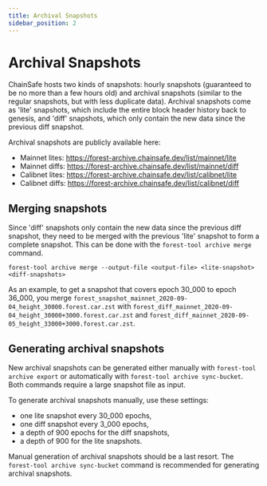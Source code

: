 ```yaml
---
title: Archival Snapshots
sidebar_position: 2
---
```


# Archival Snapshots

ChainSafe hosts two kinds of snapshots: hourly snapshots (guaranteed to be no
more than a few hours old) and archival snapshots (similar to the regular
snapshots, but with less duplicate data). Archival snapshots come as 'lite'
snapshots, which include the entire block header history back to genesis, and
'diff' snapshots, which only contain the new data since the previous diff
snapshot.

Archival snapshots are publicly available here:

- Mainnet lites: https://forest-archive.chainsafe.dev/list/mainnet/lite
- Mainnet diffs: https://forest-archive.chainsafe.dev/list/mainnet/diff
- Calibnet lites: https://forest-archive.chainsafe.dev/list/calibnet/lite
- Calibnet diffs: https://forest-archive.chainsafe.dev/list/calibnet/diff

## Merging snapshots

Since 'diff' snapshots only contain the new data since the previous diff
snapshot, they need to be merged with the previous 'lite' snapshot to form a
complete snapshot. This can be done with the `forest-tool archive merge`
command.

```shell
forest-tool archive merge --output-file <output-file> <lite-snapshot> <diff-snapshots>
```

As an example, to get a snapshot that covers epoch 30_000 to epoch 36_000, you
merge `forest_snapshot_mainnet_2020-09-04_height_30000.forest.car.zst` with
`forest_diff_mainnet_2020-09-04_height_30000+3000.forest.car.zst` and
`forest_diff_mainnet_2020-09-05_height_33000+3000.forest.car.zst`.

## Generating archival snapshots

New archival snapshots can be generated either manually with `forest-tool
archive export` or automatically with `forest-tool archive sync-bucket`. Both
commands require a large snapshot file as input.

To generate archival snapshots manually, use these settings:

- one lite snapshot every 30_000 epochs,
- one diff snapshot every 3_000 epochs,
- a depth of 900 epochs for the diff snapshots,
- a depth of 900 for the lite snapshots.

Manual generation of archival snapshots should be a last resort. The
`forest-tool archive sync-bucket` command is recommended for generating
archival snapshots.
